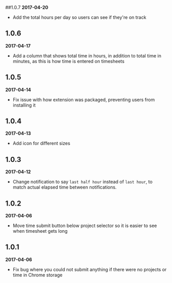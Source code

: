 ##1.0.7
**2017-04-20**  
* Add the total hours per day so users can see if they're on track

## 1.0.6
**2017-04-17**  
* Add a column that shows total time in hours, in addition to total time in minutes, as this is how time is entered on timesheets

## 1.0.5
**2017-04-14**  
* Fix issue with how extension was packaged, preventing users from installing it

## 1.0.4
**2017-04-13**  
* Add icon for different sizes

## 1.0.3
**2017-04-12**  
* Change notification to say `last half hour` instead of `last hour`, to match actual elapsed time between notifications.

## 1.0.2
**2017-04-06**  
* Move time submit button below project selector so it is easier to see when timesheet gets long  

## 1.0.1
**2017-04-06**  
* Fix bug where you could not submit anything if there were no projects or time in Chrome storage

